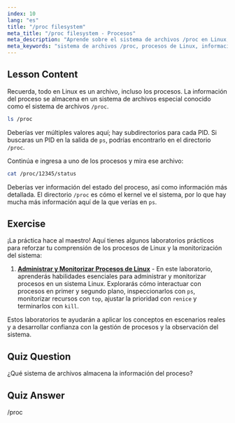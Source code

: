 ```yaml
---
index: 10
lang: "es"
title: "/proc filesystem"
meta_title: "/proc filesystem - Procesos"
meta_description: "Aprende sobre el sistema de archivos /proc en Linux, cómo almacena la información de los procesos y su estructura. Explora los detalles de los procesos con esta guía esencial de Linux."
meta_keywords: "sistema de archivos /proc, procesos de Linux, información de procesos, tutorial de Linux, Linux para principiantes, guía de Linux"
---
```


## Lesson Content

Recuerda, todo en Linux es un archivo, incluso los procesos. La información del proceso se almacena en un sistema de archivos especial conocido como el sistema de archivos `/proc`.

```bash
ls /proc
```

Deberías ver múltiples valores aquí; hay subdirectorios para cada PID. Si buscaras un PID en la salida de `ps`, podrías encontrarlo en el directorio `/proc`.

Continúa e ingresa a uno de los procesos y mira ese archivo:

```bash
cat /proc/12345/status
```

Deberías ver información del estado del proceso, así como información más detallada. El directorio `/proc` es cómo el kernel ve el sistema, por lo que hay mucha más información aquí de la que verías en `ps`.

## Exercise

¡La práctica hace al maestro! Aquí tienes algunos laboratorios prácticos para reforzar tu comprensión de los procesos de Linux y la monitorización del sistema:

1. **[Administrar y Monitorizar Procesos de Linux](https://labex.io/es/labs/comptia-manage-and-monitor-linux-processes-590864)** - En este laboratorio, aprenderás habilidades esenciales para administrar y monitorizar procesos en un sistema Linux. Explorarás cómo interactuar con procesos en primer y segundo plano, inspeccionarlos con `ps`, monitorizar recursos con `top`, ajustar la prioridad con `renice` y terminarlos con `kill`.

Estos laboratorios te ayudarán a aplicar los conceptos en escenarios reales y a desarrollar confianza con la gestión de procesos y la observación del sistema.

## Quiz Question

¿Qué sistema de archivos almacena la información del proceso?

## Quiz Answer

/proc
